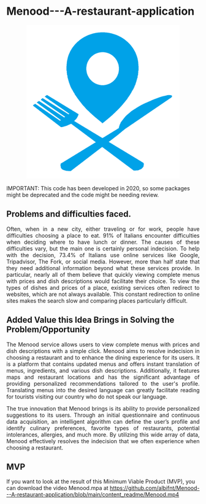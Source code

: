 # Menood---A-restaurant-application
<p align="center">
  <img  style="text-align:center" src="https://github.com/albifnt/Menood---A-restaurant-application/blob/main/content_readme/Logo.png" width="400" height="400">
</p>

IMPORTANT: This code has been developed in 2020, so some packages might be deprecated and the code might be needing review.

## Problems and difficulties faced.
<p align="justify">
Often, when in a new city, either traveling or for work, people have difficulties choosing a place to eat. 91% of Italians encounter difficulties when deciding where to have lunch or dinner. The causes of these difficulties vary, but the main one is certainly personal indecision. To help with the decision, 73.4% of Italians use online services like Google, Tripadvisor, The Fork, or social media. However, more than half state that they need additional information beyond what these services provide. In particular, nearly all of them believe that quickly viewing complete menus with prices and dish descriptions would facilitate their choice. To view the types of dishes and prices of a place, existing services often redirect to websites, which are not always available. This constant redirection to online sites makes the search slow and comparing places particularly difficult.
</p>

## Added Value this Idea Brings in Solving the Problem/Opportunity
<p align="justify">
The Menood service allows users to view complete menus with prices and dish descriptions with a simple click. Menood aims to resolve indecision in choosing a restaurant and to enhance the dining experience for its users. It is a platform that contains updated menus and offers instant translation of menus, ingredients, and various dish descriptions. Additionally, it features maps and restaurant locations and has the significant advantage of providing personalized recommendations tailored to the user's profile. Translating menus into the desired language can greatly facilitate reading for tourists visiting our country who do not speak our language.
</p>

<p align="justify">
The true innovation that Menood brings is its ability to provide personalized suggestions to its users. Through an initial questionnaire and continuous data acquisition, an intelligent algorithm can define the user’s profile and identify culinary preferences, favorite types of restaurants, potential intolerances, allergies, and much more. By utilizing this wide array of data, Menood effectively resolves the indecision that we often experience when choosing a restaurant.
</p>

## MVP
If you want to look at the result of this Minimum Viable Product (MVP), you can download the video Menood.mpa at https://github.com/albifnt/Menood---A-restaurant-application/blob/main/content_readme/Menood.mp4
